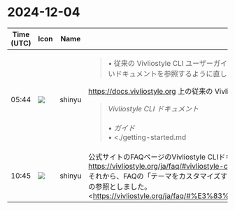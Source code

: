 # 2024-12-04

|Time (UTC)|Icon|Name|Message|
|---|---|---|---|
|05:44|![](https://avatars.slack-edge.com/2018-04-27/354445776386_e258f5ed5ba887b08668_72.jpg)|shinyu|<blockquote>• 従来の Vivliostyle CLI ユーザーガイド (<https://docs.vivliostyle.org/#/ja/vivliostyle-cli>) の内容が古くなり、新しいドキュメントが <https://github.com/vivliostyle/vivliostyle-cli/blob/main/docs/ja/index.md> に作られているため、新しいドキュメントを参照するように直しました。</blockquote><https://docs.vivliostyle.org> 上の従来の Vivliostyle CLI ユーザーガイドも新しいドキュメントへのリンクに置き換えました。<br><blockquote>*Vivliostyle CLI ドキュメント*<br><br>• *ガイド*  <br>   • <./getting-started.md|はじめに>  <br>   • <./themes-and-css.md|テーマと CSS>  <br>   • <./using-config-file.md|構成ファイル>  <br>   • <./toc-page.md|目次の作成>  <br>   • <./cover-page.md|表紙ページの作成>  <br>   • <./special-output-settings.md|特別な出力設定><br>• *API*  <br>   • <../config.md|Config Reference>  <br>   • <../api-javascript.md|JavaScript API></blockquote>|
|10:45|![](https://avatars.slack-edge.com/2018-04-27/354445776386_e258f5ed5ba887b08668_72.jpg)|shinyu|公式サイトのFAQページのVivliostyle CLIドキュメントへのリンクを新しいものに修正しました。<br><https://vivliostyle.org/ja/faq/#vivliostyle-cli-%E3%81%AB%E3%81%A4%E3%81%84%E3%81%A6%E3%81%AE-faq><br>それから、FAQの「テーマをカスタマイズするには？」の内容が古くなっていたので、とりあえず新しいVivliostyle CLIドキュメントの「テーマと CSS」および「構成ファイル」、それからブログ記事の「新しい Vivliostyle Themes のご紹介」への参照としました。<br><https://vivliostyle.org/ja/faq/#%E3%83%86%E3%83%BC%E3%83%9E%E3%82%92%E3%82%AB%E3%82%B9%E3%82%BF%E3%83%9E%E3%82%A4%E3%82%BA%E3%81%99%E3%82%8B%E3%81%AB%E3%81%AF|https://vivliostyle.org/ja/faq/#%E3%83%86%E3%83%BC%E3%83%9E%E3%82%92%E3%82%AB%E3%82%B9%E[…]%9E%E3%82%A4%E3%82%BA%E3%81%99%E3%82%8B%E3%81%AB%E3%81%AF><br>テーマをカスタマイズに関するドキュメントをもっと充実させる必要がありそうです。<br><blockquote>Vivliostyle — open source, web browser based CSS typesetting engine project</blockquote>|

